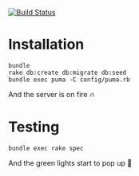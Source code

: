 [![Build Status](https://travis-ci.org/nicolasiensen/mf16.svg?branch=master)](https://travis-ci.org/nicolasiensen/mf16)

# Installation
```
bundle
rake db:create db:migrate db:seed
bundle exec puma -C config/puma.rb
```
And the server is on fire 🔥

# Testing
```
bundle exec rake spec
```
And the green lights start to pop up 💚
